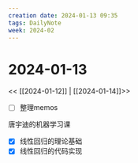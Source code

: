 ```yaml
---
creation date: 2024-01-13 09:35
tags: DailyNote
week: 2024-02
---
```


# 2024-01-13

<< [[2024-01-12]] | [[2024-01-14]]>>

- [ ] 整理memos

唐宇迪的机器学习课
- [x] 线性回归的理论基础
- [x] 线性回归的代码实现
